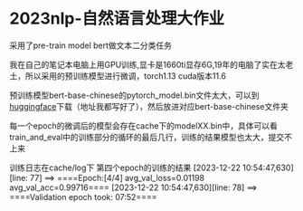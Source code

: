 # 2023nlp-自然语言处理大作业
采用了pre-train model bert做文本二分类任务

我在自己的笔记本电脑上用GPU训练,显卡是1660ti显存6G,19年的电脑了实在太老土，所以采用的预训练模型进行微调，torch1.13 cuda版本11.6

预训练模型bert-base-chinese的pytorch_model.bin文件太大，可以到[huggingface](https://huggingface.co/bert-base-chinese/blob/main/pytorch_model.bin)下载（地址我都写好了），然后放进对应bert-base-chinese文件夹

每一个epoch的微调后的模型会存在cache下的modelXX.bin中，具体可以看train_and_eval中的训练部分的循环的最后几行，训练的结果模型也太大，提交不上来

训练日志在cache/log下
第四个epoch的训练的结果
[2023-12-22 10:54:47,630][line: 77] ==> ====Epoch:[4/4] avg_val_loss=0.01198 avg_val_acc=0.99716====
[2023-12-22 10:54:47,630][line: 78] ==> ====Validation epoch took: 07:52====
